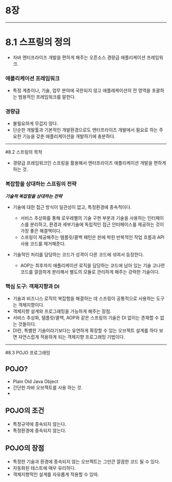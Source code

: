 # 8장

***
# 8.1 스프링의 정의

- 자바 엔터프라이즈 개발을 편하게 해주는 오픈소스 경량급 애플리케이션 프레임워크.

### 애플리케이션 프레임워크
- 특정 계층이나, 기술, 업무 분야에 국한되지 않고 애플레케이션의 전 영역을 포괄하는 범용적인 프레임워크를 말한다.
### 경량급
- 불필요하게 무겁지 않다.
- 단순한 개발툴과 기본적인 개발환경으로도 엔터프라이즈 개발에서 필요로 하는 주요한 기능을 갖춘 애플리케이션을 개발하기에 충분하다.

***
#8.2 스프링의 목적
- 경량급 프레임워크인 스프링을 활용해서 엔터프라이즈 애플리케이션 개발을 편하게 하는 것.

### 복잡함을 상대하는 스프링의 전략

***기술적 복잡함을 상대하는 전략***
- 기술에 대한 접근 방식이 일관성이 없고, 특정환경에 종속적이다.
  - 서비스 추상화를 통해 로우레벨의 기술 구현 부분과 기술을 사용하는 인터페이스를 분리하고, 환경과 세부기술에 독립적인 접근 인터페이스를 제공하는 것이 가장 좋은 해결책이다.
  - 스프링이 제공해주는 템플릿/콜백 패턴은 판에 박힌 반복적인 작업 흐름과 API 사용 코드를 제거해준다.

- 기술적인 처리를 담당하는 코드가 성격이 다른 코드에 섞여서 등장한다.
  - AOP는 최후까지 애플리케이션 로직을 담당하는 코드에 남아 있는 기술 고나련 코드를 깔끔하게 분리해서 별도의 모듈로 관리하게 해주는 강력한 기술이다.


### 핵심 도구: 객체지향과 DI
- 기술과 비즈니스 로직의 복잡함을 해결하는 데 스프링이 공통적으로 사용하는 도구는 객체지향이다.
- 객체지향 설계와 프로그래밍을 가능하게 해주는 장점.
- 서비스 추상화, 템플릿/콜백, AOP와 같은 스프링의 기술은 DI 없이는 존재할 수 없는 것들이다.
- DI란, 특별한 기술이라기보다는 유연하게 확장할 수 있는 오브젝트 설계를 하다 보면 자연스럽게 적용하게 되는 객체지향 프로그래밍 기법이다.

***

#8.3 POJO 프로그래밍

## POJO?
- Plain Old Java Object
- 간단한 자바 오브젝트를 사용 하는 것.
- 
## POJO의 조건
- 특정규약에 종속되지 않는다.
- 특정환경에 종속되지 않는다.

## POJO의 장점
- 특정한 기술과 환경에 종속되지 않는 오브젝트는 그만큰 깔끔한 코드 될 수 있다.
- 자동화된 테스트에 매우 유리하다.
- 객체지향적인 설계를 자유롭게 적용할 수 있따.